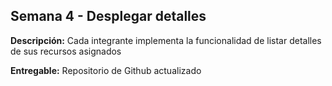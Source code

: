## Semana 4 - Desplegar detalles

**Descripción:** Cada integrante implementa la funcionalidad de listar detalles de sus recursos asignados

**Entregable:** Repositorio de Github actualizado
